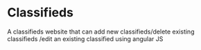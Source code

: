 # Classifieds
A classifieds website that can add new classifieds/delete existing classifieds /edit an existing classified using angular JS

